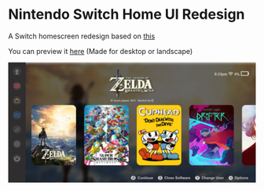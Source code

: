 # Nintendo Switch Home UI Redesign

A Switch homescreen redesign based on [this](https://www.reddit.com/r/NintendoSwitch/comments/eh2h7m/nintendo_switch_home_redesign_dark_theme)

You can preview it [here](https://codepen.io/JT4A/pen/QWbEVMj) (Made for desktop or landscape)

![](https://raw.githubusercontent.com/JT4A/Nintendo-Switch-Home-UI-Redesign/master/img/Switch.jpg)
